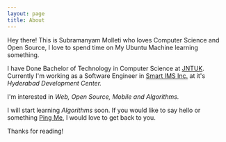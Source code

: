 ```yaml
---
layout: page
title: About
---
```


<!--![It's me at Shilparamam, Hyderabad](/assets/subramanyammolleti.jpg)-->

<p class="message">
  Hey there! This is Subramanyam Molleti who loves Computer Science and 
  Open Source, I love to spend time on My Ubuntu Machine learning something.
</p>

I have Done Bachelor of Technology in Computer Science at [JNTUK](http://www.jntuk.edu.in/). Currently I'm working as a Software Engineer in [Smart IMS Inc.](http://www.smartims.com/) at it's *Hyderabad Development Center.* 

I'm interested in *Web, Open Source, Mobile and Algorithms.*

I will start learning *Algorithms* soon. If you would like to say hello or something [Ping Me](https://twitter.com/_MSubramanyam), I would love to get back to you.

Thanks for reading!
